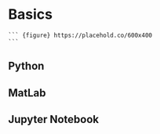 # Basics

```` {div} full-width
``` {figure} https://placehold.co/600x400
```
````

## Python


## MatLab


## Jupyter Notebook

